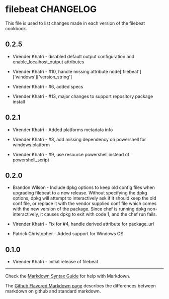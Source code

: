 filebeat CHANGELOG
==================

This file is used to list changes made in each version of the filebeat cookbook.

0.2.5
-----

- Virender Khatri - disabled default output configuration and enable_localhost_output attributes

- Virender Khatri - #10, handle missing attribute node['filebeat']['windows']['version_string']

- Virender Khatri - #6, added specs

- Virender Khatri - #13, major changes to support repository package install

0.2.1
-----

- Virender Khatri - Added platforms metadata info

- Virender Khatri - #8, add missing dependency on powershell for windows platform

- Virender Khatri - #9, use resource powershell instead of powershell_script

0.2.0
-----
- Brandon Wilson - Include dpkg options to keep old config files when upgrading filebeat to a new release. Without specifying the dpkg options, dpkg will attempt to interactively ask if it should keep the old conf file, or replace it with the vendor supplied conf file which comes with the new version of the package. Since chef is running dpkg non-interactively, it causes dpkg to exit with code 1, and the chef run fails.

- Virender Khatri - Fix for #4, handle derived attribute for package_url

- Patrick Christopher - Added support for Windows OS

0.1.0
-----

- Virender Khatri - Initial release of filebeat

- - -
Check the [Markdown Syntax Guide](http://daringfireball.net/projects/markdown/syntax) for help with Markdown.

The [Github Flavored Markdown page](http://github.github.com/github-flavored-markdown/) describes the differences between markdown on github and standard markdown.
